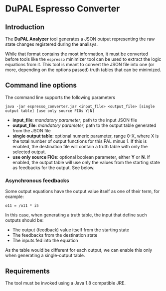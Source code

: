 # DuPAL Espresso Converter

## Introduction

The **DuPAL Analyzer** tool generates a JSON output representing the raw state changes registered during the analisys.

While that format contains the most information, it must be converted before tools like the `espresso` minimizer tool can be used to extract the logic equations from it. This tool is meant to convert the JSON file into one (or more, depending on the options passed) truth tables that can be minimized.

## Command line options

The command line supports the following parameters

```text
java -jar espresso_converter.jar <input_file> <output_file> [single output table] [use only source FIOs Y|N]
``` 

- **input_file**: *mandatory parameter*, path to the input JSON file
- **output_file**: *mandatory parameter*, path to the output table generated from the JSON file
- **single output table**: optional numeric parameter, range 0-X, where X is the total number of output functions for this PAL minus 1. If this is enabled, the destination file will contain a truth table with only the selected output.
- **use only source FIOs**: optional boolean parameter, either **Y** or **N**. If enabled, the output table will use only the values from the starting state as feedbacks for the output. See below.

### Asynchronous feedbacks

Some output equations have the output value itself as one of their term, for example:

```text
o11 = /o11 * i5
```

In this case, when generating a truth table, the input that define such outputs should be:

- The output (feedback) value itself from the starting state
- The feedbacks from the destination state
- The inputs fed into the equation

As the table would be different for each output, we can enable this only when generating a single-output table.

## Requirements

The tool must be invoked using a Java 1.8 compatible JRE.
